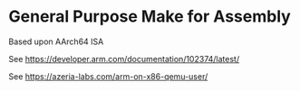 # General Purpose Make for Assembly
Based upon AArch64 ISA

See https://developer.arm.com/documentation/102374/latest/

See https://azeria-labs.com/arm-on-x86-qemu-user/

